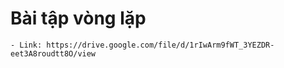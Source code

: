 # Bài tập vòng lặp
    - Link: https://drive.google.com/file/d/1rIwArm9fWT_3YEZDR-eet3A8roudtt8O/view